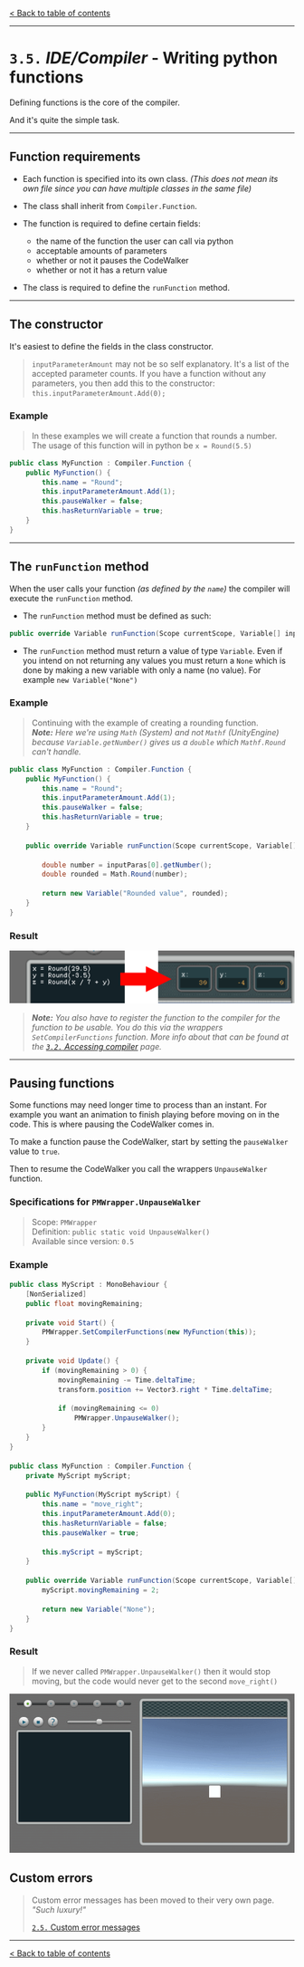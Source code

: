 [&lt; Back to table of contents](/README.md)

---

# `3.5.` _IDE/Compiler_ - **Writing python functions**

Defining functions is the core of the compiler.

And it's quite the simple task.

---

## Function requirements

- Each function is specified into its own class. _(This does not mean its own file since you can have multiple classes in the same file)_

- The class shall inherit from `Compiler.Function`.

- The function is required to define certain fields:
  - the name of the function the user can call via python
  - acceptable amounts of parameters
  - whether or not it pauses the CodeWalker
  - whether or not it has a return value


- The class is required to define the `runFunction` method.

---

## The constructor

It's easiest to define the fields in the class constructor.

> `inputParameterAmount` may not be so self explanatory. It's a list of the accepted parameter counts. If you have a function without any parameters, you then add this to the constructor:<br>
> `this.inputParameterAmount.Add(0);`

### Example

> In these examples we will create a function that rounds a number.<br>
> The usage of this function will in python be `x = Round(5.5)`

```CS
public class MyFunction : Compiler.Function {
    public MyFunction() {
        this.name = "Round";
        this.inputParameterAmount.Add(1);
        this.pauseWalker = false;
        this.hasReturnVariable = true;
    }
}
```

---

## The `runFunction` method

When the user calls your function _(as defined by the `name`)_ the compiler will execute the `runFunction` method.

- The `runFunction` method must be defined as such:
```CS
public override Variable runFunction(Scope currentScope, Variable[] inputParas, int lineNumber) { }
```

- The `runFunction` method must return a value of type `Variable`.
Even if you intend on not returning any values you must return a `None` which is done by making a new variable with only a name (no value). For example `new Variable("None")`

### Example

> Continuing with the example of creating a rounding function.<br>
> _**Note:** Here we're using `Math` (System) and not `Mathf` (UnityEngine) because `Variable.getNumber()` gives us a `double` which `Mathf.Round` can't handle._

```CS
public class MyFunction : Compiler.Function {
    public MyFunction() {
        this.name = "Round";
        this.inputParameterAmount.Add(1);
        this.pauseWalker = false;
        this.hasReturnVariable = true;
    }

    public override Variable runFunction(Scope currentScope, Variable[] inputParas, int lineNumber) {

        double number = inputParas[0].getNumber();
        double rounded = Math.Round(number);

        return new Variable("Rounded value", rounded);
    }
}
```

### Result

![Rounding function in action](/images/roundfunc-example.png)

> _**Note:** You also have to register the function to the compiler for the function to be usable. You do this via the wrappers `SetCompilerFunctions` function. More info about that can be found at the [`3.2.`&nbsp;Accessing compiler](/content/3-compiler.md#setting-environment-functions) page._

---

## Pausing functions

Some functions may need longer time to process than an instant. For example you want an animation to finish playing before moving on in the code. This is where pausing the CodeWalker comes in.

To make a function pause the CodeWalker, start by setting the `pauseWalker` value to `true`.

Then to resume the CodeWalker you call the wrappers `UnpauseWalker` function.

### Specifications for `PMWrapper.UnpauseWalker`

> Scope: `PMWrapper`<br>
> Definition: `public static void UnpauseWalker()`<br>
> Available since version: `0.5`<br>

### Example

```CS
public class MyScript : MonoBehaviour {
    [NonSerialized]
    public float movingRemaining;

    private void Start() {
        PMWrapper.SetCompilerFunctions(new MyFunction(this));
    }

    private void Update() {
        if (movingRemaining > 0) {
            movingRemaining -= Time.deltaTime;
            transform.position += Vector3.right * Time.deltaTime;

            if (movingRemaining <= 0)
                PMWrapper.UnpauseWalker();
        }
    }
}

public class MyFunction : Compiler.Function {
    private MyScript myScript;

    public MyFunction(MyScript myScript) {
        this.name = "move_right";
        this.inputParameterAmount.Add(0);
        this.hasReturnVariable = false;
        this.pauseWalker = true;

        this.myScript = myScript;
    }

    public override Variable runFunction(Scope currentScope, Variable[] inputParas, int lineNumber) {
        myScript.movingRemaining = 2;

        return new Variable("None");
    }
}
```

### Result

> If we never called `PMWrapper.UnpauseWalker()` then it would stop moving, but the code would never get to the second `move_right()`

![Walker pauses and waits until UnpauseWalker is called](/images/pausewalker-example.gif)

## Custom errors

> Custom error messages has been moved to their very own page. _"Such luxury!"_
>
> [`2.5.`&nbsp;Custom error messages](/content/2-errors.md)

---

[&lt; Back to table of contents](/README.md)
